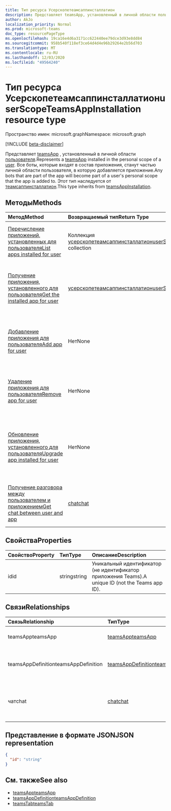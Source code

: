 ```yaml
---
title: Тип ресурса Усерскопетеамсаппинсталлатион
description: Представляет teamsApp, установленный в личной области пользователя.
author: AkJo
localization_priority: Normal
ms.prod: microsoft-teams
doc_type: resourcePageType
ms.openlocfilehash: 19ca16e4d6a3171cc622440ee79dce3d93e8dd84
ms.sourcegitcommit: 958b540f118ef3ce64d4d4e96b29264e2b56d703
ms.translationtype: MT
ms.contentlocale: ru-RU
ms.lasthandoff: 12/03/2020
ms.locfileid: "49564240"
---
```

# <a name="userscopeteamsappinstallation-resource-type"></a><span data-ttu-id="9e8f8-103">Тип ресурса Усерскопетеамсаппинсталлатион</span><span class="sxs-lookup"><span data-stu-id="9e8f8-103">userScopeTeamsAppInstallation resource type</span></span>

<span data-ttu-id="9e8f8-104">Пространство имен: microsoft.graph</span><span class="sxs-lookup"><span data-stu-id="9e8f8-104">Namespace: microsoft.graph</span></span>

[!INCLUDE [beta-disclaimer](../../includes/beta-disclaimer.md)]

<span data-ttu-id="9e8f8-105">Представляет [teamsApp](teamsapp.md) , установленный в личной области [пользователя](user.md).</span><span class="sxs-lookup"><span data-stu-id="9e8f8-105">Represents a [teamsApp](teamsapp.md) installed in the personal scope of a [user](user.md).</span></span> <span data-ttu-id="9e8f8-106">Все боты, которые входят в состав приложения, станут частью личной области пользователя, в которую добавляется приложение.</span><span class="sxs-lookup"><span data-stu-id="9e8f8-106">Any bots that are part of the app will become part of a user's personal scope that the app is added to.</span></span>
<span data-ttu-id="9e8f8-107">Этот тип наследуется от [теамсаппинсталлатион](teamsappinstallation.md).</span><span class="sxs-lookup"><span data-stu-id="9e8f8-107">This type inherits from [teamsAppInstallation](teamsappinstallation.md).</span></span>

## <a name="methods"></a><span data-ttu-id="9e8f8-108">Методы</span><span class="sxs-lookup"><span data-stu-id="9e8f8-108">Methods</span></span>

| <span data-ttu-id="9e8f8-109">Метод</span><span class="sxs-lookup"><span data-stu-id="9e8f8-109">Method</span></span>       | <span data-ttu-id="9e8f8-110">Возвращаемый тип</span><span class="sxs-lookup"><span data-stu-id="9e8f8-110">Return Type</span></span>  |<span data-ttu-id="9e8f8-111">Описание</span><span class="sxs-lookup"><span data-stu-id="9e8f8-111">Description</span></span>|
|:---------------|:--------|:----------|
|[<span data-ttu-id="9e8f8-112">Перечисление приложений, установленных для пользователя</span><span class="sxs-lookup"><span data-stu-id="9e8f8-112">List apps installed for user</span></span>](../api/userteamwork-list-installedapps.md)| <span data-ttu-id="9e8f8-113">Коллекция [усерскопетеамсаппинсталлатион](userscopeteamsappinstallation.md)</span><span class="sxs-lookup"><span data-stu-id="9e8f8-113">[userScopeTeamsAppInstallation](userscopeteamsappinstallation.md) collection</span></span> | <span data-ttu-id="9e8f8-114">Список приложений, установленных в личной области пользователя.</span><span class="sxs-lookup"><span data-stu-id="9e8f8-114">List apps installed in the personal scope of a user.</span></span> |
|[<span data-ttu-id="9e8f8-115">Получение приложения, установленного для пользователя</span><span class="sxs-lookup"><span data-stu-id="9e8f8-115">Get the installed app for user</span></span>](../api/userteamwork-get-installedapps.md)| [<span data-ttu-id="9e8f8-116">усерскопетеамсаппинсталлатион</span><span class="sxs-lookup"><span data-stu-id="9e8f8-116">userScopeTeamsAppInstallation</span></span>](userscopeteamsappinstallation.md) | <span data-ttu-id="9e8f8-117">Список указанного приложения, установленного в личной области пользователя.</span><span class="sxs-lookup"><span data-stu-id="9e8f8-117">List the specified app installed in the personal scope of a user.</span></span> |
|[<span data-ttu-id="9e8f8-118">Добавление приложения для пользователя</span><span class="sxs-lookup"><span data-stu-id="9e8f8-118">Add app for user</span></span>](../api/userteamwork-add-installedapps.md) | <span data-ttu-id="9e8f8-119">Нет</span><span class="sxs-lookup"><span data-stu-id="9e8f8-119">None</span></span> | <span data-ttu-id="9e8f8-120">Добавляет (устанавливает) приложение в личную область пользователя.</span><span class="sxs-lookup"><span data-stu-id="9e8f8-120">Adds (installs) an app in the personal scope of a user.</span></span> |
|[<span data-ttu-id="9e8f8-121">Удаление приложения для пользователя</span><span class="sxs-lookup"><span data-stu-id="9e8f8-121">Remove app for user</span></span>](../api/userteamwork-delete-installedapps.md) | <span data-ttu-id="9e8f8-122">Нет</span><span class="sxs-lookup"><span data-stu-id="9e8f8-122">None</span></span> | <span data-ttu-id="9e8f8-123">Удаляет приложение из персональной области пользователя.</span><span class="sxs-lookup"><span data-stu-id="9e8f8-123">Removes (uninstalls) an app in the personal scope of a user.</span></span> |
|[<span data-ttu-id="9e8f8-124">Обновление приложения, установленного для пользователя</span><span class="sxs-lookup"><span data-stu-id="9e8f8-124">Upgrade app installed for user</span></span>](../api/userteamwork-upgrade-installedapps.md) | <span data-ttu-id="9e8f8-125">Нет</span><span class="sxs-lookup"><span data-stu-id="9e8f8-125">None</span></span> | <span data-ttu-id="9e8f8-126">Обновление до последней версии приложения, установленного в личной области пользователя.</span><span class="sxs-lookup"><span data-stu-id="9e8f8-126">Upgrades to the latest version of the app installed in the personal scope of a user.</span></span>|
|[<span data-ttu-id="9e8f8-127">Получение разговора между пользователем и приложением</span><span class="sxs-lookup"><span data-stu-id="9e8f8-127">Get chat between user and app</span></span>](../api/userscopeteamsappinstallation-get-chat.md) | [<span data-ttu-id="9e8f8-128">chat</span><span class="sxs-lookup"><span data-stu-id="9e8f8-128">chat</span></span>](chat.md) | <span data-ttu-id="9e8f8-129">Перечисление одного сеанса разговора между пользователем и приложением.</span><span class="sxs-lookup"><span data-stu-id="9e8f8-129">Lists one-on-one chat between the user and the app.</span></span> |

## <a name="properties"></a><span data-ttu-id="9e8f8-130">Свойства</span><span class="sxs-lookup"><span data-stu-id="9e8f8-130">Properties</span></span>

| <span data-ttu-id="9e8f8-131">Свойство</span><span class="sxs-lookup"><span data-stu-id="9e8f8-131">Property</span></span>            | <span data-ttu-id="9e8f8-132">Тип</span><span class="sxs-lookup"><span data-stu-id="9e8f8-132">Type</span></span>     | <span data-ttu-id="9e8f8-133">Описание</span><span class="sxs-lookup"><span data-stu-id="9e8f8-133">Description</span></span> |
|:------------------- |:-------- |:----------- |
| <span data-ttu-id="9e8f8-134">id</span><span class="sxs-lookup"><span data-stu-id="9e8f8-134">id</span></span>                  | <span data-ttu-id="9e8f8-135">string</span><span class="sxs-lookup"><span data-stu-id="9e8f8-135">string</span></span>   | <span data-ttu-id="9e8f8-136">Уникальный идентификатор (не идентификатор приложения Teams).</span><span class="sxs-lookup"><span data-stu-id="9e8f8-136">A unique ID (not the Teams app ID).</span></span> |

## <a name="relationships"></a><span data-ttu-id="9e8f8-137">Связи</span><span class="sxs-lookup"><span data-stu-id="9e8f8-137">Relationships</span></span>

| <span data-ttu-id="9e8f8-138">Связь</span><span class="sxs-lookup"><span data-stu-id="9e8f8-138">Relationship</span></span>   | <span data-ttu-id="9e8f8-139">Тип</span><span class="sxs-lookup"><span data-stu-id="9e8f8-139">Type</span></span>    | <span data-ttu-id="9e8f8-140">Описание</span><span class="sxs-lookup"><span data-stu-id="9e8f8-140">Description</span></span> |
|:---------------|:--------|:----------|
|<span data-ttu-id="9e8f8-141">teamsApp</span><span class="sxs-lookup"><span data-stu-id="9e8f8-141">teamsApp</span></span>|[<span data-ttu-id="9e8f8-142">teamsApp</span><span class="sxs-lookup"><span data-stu-id="9e8f8-142">teamsApp</span></span>](teamsapp.md)| <span data-ttu-id="9e8f8-143">Установленное приложение.</span><span class="sxs-lookup"><span data-stu-id="9e8f8-143">The app that is installed.</span></span> |
|<span data-ttu-id="9e8f8-144">teamsAppDefinition</span><span class="sxs-lookup"><span data-stu-id="9e8f8-144">teamsAppDefinition</span></span>|[<span data-ttu-id="9e8f8-145">teamsAppDefinition</span><span class="sxs-lookup"><span data-stu-id="9e8f8-145">teamsAppDefinition</span></span>](teamsappdefinition.md)| <span data-ttu-id="9e8f8-146">Сведения о данной версии приложения.</span><span class="sxs-lookup"><span data-stu-id="9e8f8-146">The details of this version of the app.</span></span> |
|<span data-ttu-id="9e8f8-147">чат</span><span class="sxs-lookup"><span data-stu-id="9e8f8-147">chat</span></span> |[<span data-ttu-id="9e8f8-148">chat</span><span class="sxs-lookup"><span data-stu-id="9e8f8-148">chat</span></span>](chat.md) | <span data-ttu-id="9e8f8-149">Чат между пользователем и приложением Teams.</span><span class="sxs-lookup"><span data-stu-id="9e8f8-149">The chat between the user and Teams app.</span></span> | 

## <a name="json-representation"></a><span data-ttu-id="9e8f8-150">Представление в формате JSON</span><span class="sxs-lookup"><span data-stu-id="9e8f8-150">JSON representation</span></span>

<!-- {
  "blockType": "resource",
  "@odata.type": "microsoft.graph.userScopeTeamsAppInstallation",
  "baseType": "microsoft.graph.entity"
}-->

```json
{
  "id": "string"
}
```

## <a name="see-also"></a><span data-ttu-id="9e8f8-151">См. также</span><span class="sxs-lookup"><span data-stu-id="9e8f8-151">See also</span></span>

- [<span data-ttu-id="9e8f8-152">teamsApp</span><span class="sxs-lookup"><span data-stu-id="9e8f8-152">teamsApp</span></span>](teamsapp.md)
- [<span data-ttu-id="9e8f8-153">teamsAppDefinition</span><span class="sxs-lookup"><span data-stu-id="9e8f8-153">teamsAppDefinition</span></span>](teamsappdefinition.md)
- [<span data-ttu-id="9e8f8-154">teamsTab</span><span class="sxs-lookup"><span data-stu-id="9e8f8-154">teamsTab</span></span>](../resources/teamstab.md)

<!-- uuid: 8fcb5dbc-d5aa-4681-8e31-b001d5168d79
2015-10-25 14:57:30 UTC -->
<!-- {
  "type": "#page.annotation",
  "description": "userScopeTeamsAppInstallation resource",
  "keywords": "",
  "section": "documentation",
  "tocPath": ""
  "suppressions": []
}-->

